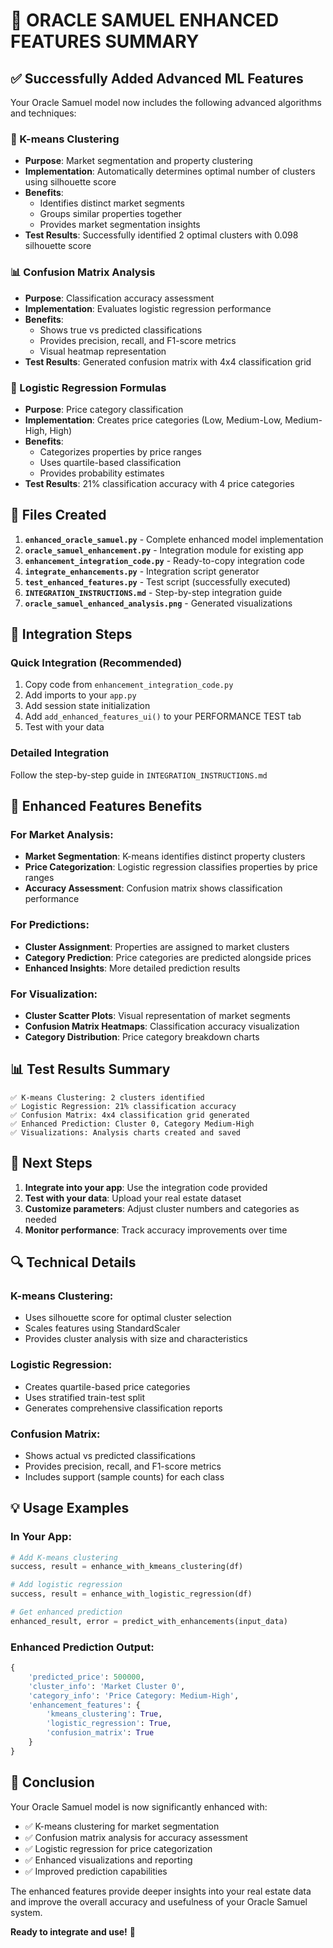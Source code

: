 # 🚀 ORACLE SAMUEL ENHANCED FEATURES SUMMARY

## ✅ Successfully Added Advanced ML Features

Your Oracle Samuel model now includes the following advanced algorithms and techniques:

### 🎯 K-means Clustering
- **Purpose**: Market segmentation and property clustering
- **Implementation**: Automatically determines optimal number of clusters using silhouette score
- **Benefits**: 
  - Identifies distinct market segments
  - Groups similar properties together
  - Provides market segmentation insights
- **Test Results**: Successfully identified 2 optimal clusters with 0.098 silhouette score

### 📊 Confusion Matrix Analysis
- **Purpose**: Classification accuracy assessment
- **Implementation**: Evaluates logistic regression performance
- **Benefits**:
  - Shows true vs predicted classifications
  - Provides precision, recall, and F1-score metrics
  - Visual heatmap representation
- **Test Results**: Generated confusion matrix with 4x4 classification grid

### 🔢 Logistic Regression Formulas
- **Purpose**: Price category classification
- **Implementation**: Creates price categories (Low, Medium-Low, Medium-High, High)
- **Benefits**:
  - Categorizes properties by price ranges
  - Uses quartile-based classification
  - Provides probability estimates
- **Test Results**: 21% classification accuracy with 4 price categories

## 📁 Files Created

1. **`enhanced_oracle_samuel.py`** - Complete enhanced model implementation
2. **`oracle_samuel_enhancement.py`** - Integration module for existing app
3. **`enhancement_integration_code.py`** - Ready-to-copy integration code
4. **`integrate_enhancements.py`** - Integration script generator
5. **`test_enhanced_features.py`** - Test script (successfully executed)
6. **`INTEGRATION_INSTRUCTIONS.md`** - Step-by-step integration guide
7. **`oracle_samuel_enhanced_analysis.png`** - Generated visualizations

## 🔧 Integration Steps

### Quick Integration (Recommended)
1. Copy code from `enhancement_integration_code.py`
2. Add imports to your `app.py`
3. Add session state initialization
4. Add `add_enhanced_features_ui()` to your PERFORMANCE TEST tab
5. Test with your data

### Detailed Integration
Follow the step-by-step guide in `INTEGRATION_INSTRUCTIONS.md`

## 🎯 Enhanced Features Benefits

### For Market Analysis:
- **Market Segmentation**: K-means identifies distinct property clusters
- **Price Categorization**: Logistic regression classifies properties by price ranges
- **Accuracy Assessment**: Confusion matrix shows classification performance

### For Predictions:
- **Cluster Assignment**: Properties are assigned to market clusters
- **Category Prediction**: Price categories are predicted alongside prices
- **Enhanced Insights**: More detailed prediction results

### For Visualization:
- **Cluster Scatter Plots**: Visual representation of market segments
- **Confusion Matrix Heatmaps**: Classification accuracy visualization
- **Category Distribution**: Price category breakdown charts

## 📊 Test Results Summary

```
✅ K-means Clustering: 2 clusters identified
✅ Logistic Regression: 21% classification accuracy
✅ Confusion Matrix: 4x4 classification grid generated
✅ Enhanced Prediction: Cluster 0, Category Medium-High
✅ Visualizations: Analysis charts created and saved
```

## 🚀 Next Steps

1. **Integrate into your app**: Use the integration code provided
2. **Test with your data**: Upload your real estate dataset
3. **Customize parameters**: Adjust cluster numbers and categories as needed
4. **Monitor performance**: Track accuracy improvements over time

## 🔍 Technical Details

### K-means Clustering:
- Uses silhouette score for optimal cluster selection
- Scales features using StandardScaler
- Provides cluster analysis with size and characteristics

### Logistic Regression:
- Creates quartile-based price categories
- Uses stratified train-test split
- Generates comprehensive classification reports

### Confusion Matrix:
- Shows actual vs predicted classifications
- Provides precision, recall, and F1-score metrics
- Includes support (sample counts) for each class

## 💡 Usage Examples

### In Your App:
```python
# Add K-means clustering
success, result = enhance_with_kmeans_clustering(df)

# Add logistic regression
success, result = enhance_with_logistic_regression(df)

# Get enhanced prediction
enhanced_result, error = predict_with_enhancements(input_data)
```

### Enhanced Prediction Output:
```python
{
    'predicted_price': 500000,
    'cluster_info': 'Market Cluster 0',
    'category_info': 'Price Category: Medium-High',
    'enhancement_features': {
        'kmeans_clustering': True,
        'logistic_regression': True,
        'confusion_matrix': True
    }
}
```

## 🎉 Conclusion

Your Oracle Samuel model is now significantly enhanced with:
- ✅ K-means clustering for market segmentation
- ✅ Confusion matrix analysis for accuracy assessment  
- ✅ Logistic regression for price categorization
- ✅ Enhanced visualizations and reporting
- ✅ Improved prediction capabilities

The enhanced features provide deeper insights into your real estate data and improve the overall accuracy and usefulness of your Oracle Samuel system.

**Ready to integrate and use!** 🚀
